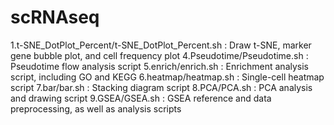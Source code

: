 # scRNAseq
1.t-SNE_DotPlot_Percent/t-SNE_DotPlot_Percent.sh : Draw t-SNE, marker gene bubble plot, and cell frequency plot
4.Pseudotime/Pseudotime.sh : Pseudotime flow analysis script
5.enrich/enrich.sh : Enrichment analysis script, including GO and KEGG
6.heatmap/heatmap.sh : Single-cell heatmap script
7.bar/bar.sh : Stacking diagram script
8.PCA/PCA.sh : PCA analysis and drawing script
9.GSEA/GSEA.sh : GSEA reference and data preprocessing, as well as analysis scripts
